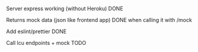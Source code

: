 Server express working (without Heroku)         DONE

Returns mock data (json like frontend app)      DONE
when calling it with /mock

Add eslint/prettier                             DONE

Call lcu endpoints + mock                       TODO